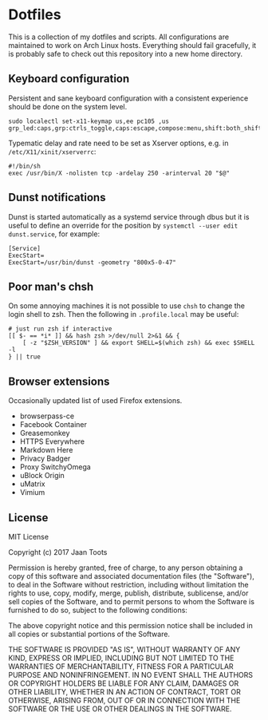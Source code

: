 # Dotfiles

This is a collection of my dotfiles and scripts. All configurations are
maintained to work on Arch Linux hosts. Everything should fail gracefully, it
is probably safe to check out this repository into a new home directory.

## Keyboard configuration

Persistent and sane keyboard configuration with a consistent experience should
be done on the system level.

```
sudo localectl set-x11-keymap us,ee pc105 ,us grp_led:caps,grp:ctrls_toggle,caps:escape,compose:menu,shift:both_shiftlock
```

Typematic delay and rate need to be set as Xserver options, e.g. in
`/etc/X11/xinit/xserverrc`:

```
#!/bin/sh
exec /usr/bin/X -nolisten tcp -ardelay 250 -arinterval 20 "$@"
```

## Dunst notifications

Dunst is started automatically as a systemd service through dbus but it is
useful to define an override for the position by `systemctl --user edit
dunst.service`, for example:

```
[Service]
ExecStart=
ExecStart=/usr/bin/dunst -geometry "800x5-0-47"
```

## Poor man's chsh

On some annoying machines it is not possible to use `chsh` to change the login
shell to zsh. Then the following in `.profile.local` may be useful:

```shell
# just run zsh if interactive
[[ $- == *i* ]] && hash zsh >/dev/null 2>&1 && {
    [ -z "$ZSH_VERSION" ] && export SHELL=$(which zsh) && exec $SHELL -l
} || true
```

## Browser extensions

Occasionally updated list of used Firefox extensions.

- browserpass-ce
- Facebook Container
- Greasemonkey
- HTTPS Everywhere
- Markdown Here
- Privacy Badger
- Proxy SwitchyOmega
- uBlock Origin
- uMatrix
- Vimium

## License

MIT License

Copyright (c) 2017 Jaan Toots

Permission is hereby granted, free of charge, to any person obtaining
a copy of this software and associated documentation files (the
"Software"), to deal in the Software without restriction, including
without limitation the rights to use, copy, modify, merge, publish,
distribute, sublicense, and/or sell copies of the Software, and to
permit persons to whom the Software is furnished to do so, subject to
the following conditions:

The above copyright notice and this permission notice shall be
included in all copies or substantial portions of the Software.

THE SOFTWARE IS PROVIDED "AS IS", WITHOUT WARRANTY OF ANY KIND,
EXPRESS OR IMPLIED, INCLUDING BUT NOT LIMITED TO THE WARRANTIES OF
MERCHANTABILITY, FITNESS FOR A PARTICULAR PURPOSE AND
NONINFRINGEMENT. IN NO EVENT SHALL THE AUTHORS OR COPYRIGHT HOLDERS BE
LIABLE FOR ANY CLAIM, DAMAGES OR OTHER LIABILITY, WHETHER IN AN ACTION
OF CONTRACT, TORT OR OTHERWISE, ARISING FROM, OUT OF OR IN CONNECTION
WITH THE SOFTWARE OR THE USE OR OTHER DEALINGS IN THE SOFTWARE.

